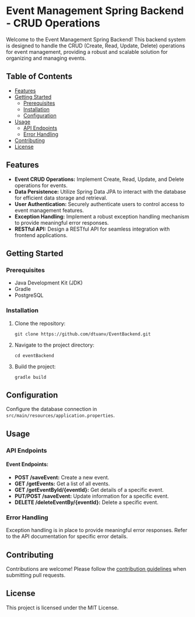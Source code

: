 # Event Management Spring Backend - CRUD Operations

Welcome to the Event Management Spring Backend! This backend system is designed to handle the CRUD (Create, Read, Update, Delete) operations for event management, providing a robust and scalable solution for organizing and managing events.

## Table of Contents

- [Features](#features)
- [Getting Started](#getting-started)
  - [Prerequisites](#prerequisites)
  - [Installation](#installation)
  - [Configuration](#configuration)
- [Usage](#usage)
  - [API Endpoints](#api-endpoints)
  - [Error Handling](#error-handling)
- [Contributing](#contributing)
- [License](#license)

## Features

- **Event CRUD Operations:** Implement Create, Read, Update, and Delete operations for events.
- **Data Persistence:** Utilize Spring Data JPA to interact with the database for efficient data storage and retrieval.
- **User Authentication:** Securely authenticate users to control access to event management features.
- **Exception Handling:** Implement a robust exception handling mechanism to provide meaningful error responses.
- **RESTful API:** Design a RESTful API for seamless integration with frontend applications.

## Getting Started

### Prerequisites

- Java Development Kit (JDK)
- Gradle
- PostgreSQL
### Installation

1. Clone the repository:
   ```
   git clone https://github.com/dtuanv/EventBackend.git
3. Navigate to the project directory:
   ```
   cd eventBackend
4. Build the project:
   ```
   gradle build
## Configuration

Configure the database connection in `src/main/resources/application.properties`.

## Usage

### API Endpoints

#### Event Endpoints:

- **POST /saveEvent:** Create a new event.
- **GET /getEvents:** Get a list of all events.
- **GET /getEventById/{eventId}:** Get details of a specific event.
- **PUT/POST /saveEvent:** Update information for a specific event.
- **DELETE /deleteEventBy/{eventId}:** Delete a specific event.


### Error Handling

Exception handling is in place to provide meaningful error responses. Refer to the API documentation for specific error details.

## Contributing

Contributions are welcome! Please follow the [contribution guidelines](CONTRIBUTING.md) when submitting pull requests.

## License

This project is licensed under the MIT License.
